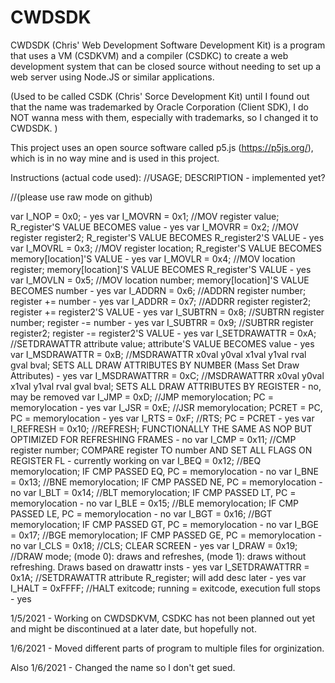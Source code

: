 # CWDSDK
CWDSDK (Chris' Web Development Software Development Kit) is a program that uses a VM (CSDKVM) and a compiler (CSDKC) to create a web development system that can be closed source without needing to set up a web server using Node.JS or similar applications. 

(Used to be called CSDK (Chris' Sorce Development Kit) until I found out that the name was trademarked by Oracle Corporation (Client SDK), I do NOT wanna mess with them, especially with trademarks, so I changed it to CWDSDK. )

This project uses an open source software called p5.js (https://p5js.org/), which is in no way mine and is used in this project. 

Instructions (actual code used): 
//USAGE; DESCRIPTION - implemented yet?

//(please use raw mode on github)

var I_NOP = 0x0; - yes
var I_MOVRN = 0x1; //MOV register value; R_register'S VALUE BECOMES value - yes
var I_MOVRR = 0x2; //MOV register register2; R_register'S VALUE BECOMES R_register2'S VALUE - yes
var I_MOVRL = 0x3; //MOV register location; R_register'S VALUE BECOMES memory[location]'S VALUE - yes
var I_MOVLR = 0x4; //MOV location register; memory[location]'S VALUE BECOMES R_register'S VALUE - yes
var I_MOVLN = 0x5; //MOV location number; memory[location]'S VALUE BECOMES number - yes
var I_ADDRN = 0x6; //ADDRN register number; register += number - yes
var I_ADDRR = 0x7; //ADDRR register register2; register += register2'S VALUE - yes
var I_SUBTRN = 0x8; //SUBTRN register number; register -= number - yes
var I_SUBTRR = 0x9; //SUBTRR register register2; register -= register2'S VALUE - yes
var I_SETDRAWATTR = 0xA; //SETDRAWATTR attribute value; attribute'S VALUE BECOMES value - yes
var I_MSDRAWATTR = 0xB; //MSDRAWATTR x0val y0val x1val y1val rval gval bval; SETS ALL DRAW ATTRIBUTES BY NUMBER (Mass Set Draw Attributes) - yes
var I_MSDRAWATTRR = 0xC; //MSDRAWATTRR x0val y0val x1val y1val rval gval bval; SETS ALL DRAW ATTRIBUTES BY REGISTER - no, may be removed
var I_JMP = 0xD; //JMP memorylocation; PC = memorylocation - yes
var I_JSR = 0xE; //JSR memorylocation; PCRET = PC, PC = memorylocation - yes
var I_RTS = 0xF; //RTS; PC = PCRET - yes
var I_REFRESH = 0x10; //REFRESH; FUNCTIONALLY THE SAME AS NOP BUT OPTIMIZED FOR REFRESHING FRAMES - no
var I_CMP = 0x11; //CMP register number; COMPARE register TO number AND SET ALL FLAGS ON REGISTER FL - currently working on
var I_BEQ = 0x12; //BEQ memorylocation; IF CMP PASSED EQ, PC = memorylocation - no
var I_BNE = 0x13; //BNE memorylocation; IF CMP PASSED NE, PC = memorylocation - no
var I_BLT = 0x14; //BLT memorylocation; IF CMP PASSED LT, PC = memorylocation - no
var I_BLE = 0x15; //BLE memorylocation; IF CMP PASSED LE, PC = memorylocation - no
var I_BGT = 0x16; //BGT memorylocation; IF CMP PASSED GT, PC = memorylocation - no
var I_BGE = 0x17; //BGE memorylocation; IF CMP PASSED GE, PC = memorylocation - no
var I_CLS = 0x18; //CLS; CLEAR SCREEN - yes
var I_DRAW = 0x19; //DRAW mode; (mode 0): draws and refreshes, (mode 1): draws without refreshing. Draws based on drawattr insts - yes
var I_SETDRAWATTRR = 0x1A; //SETDRAWATTR attribute R_register; will add desc later - yes
var I_HALT = 0xFFFF; //HALT exitcode; running = exitcode, execution full stops - yes


1/5/2021 - Working on CWDSDKVM, CSDKC has not been planned out yet and might be discontinued at a later date, but hopefully not. 

1/6/2021 - Moved different parts of program to multiple files for orginization. 

Also 1/6/2021 - Changed the name so I don't get sued. 
